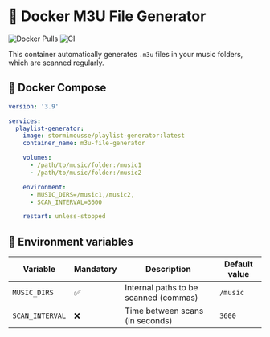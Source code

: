 # 🎵 Docker M3U File Generator

![Docker Pulls](https://img.shields.io/docker/pulls/elstormus/playlist-generator?style=flat-square)
![CI](https://github.com/ElStormus/docker-m3u-file-generator/actions/workflows/docker.yml/badge.svg)

This container automatically generates `.m3u` files in your music folders, which are scanned regularly.

## 🚀 Docker Compose

```yaml
version: '3.9'

services:
  playlist-generator:
    image: stormimousse/playlist-generator:latest
    container_name: m3u-file-generator

    volumes:
      - /path/to/music/folder:/music1
      - /path/to/music/folder:/music2

    environment:
      - MUSIC_DIRS=/music1,/music2,
      - SCAN_INTERVAL=3600

    restart: unless-stopped
```

## 🔧 Environment variables

| Variable       | Mandatory   | Description                             | Default value     |
|----------------|-------------|-----------------------------------------|-------------------|
| `MUSIC_DIRS`   | ✅          | Internal paths to be scanned (commas)   | `/music`          |
| `SCAN_INTERVAL`| ❌          | Time between scans (in seconds)         | `3600`            |

